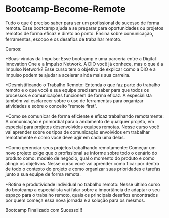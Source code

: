 # Bootcamp-Become-Remote
Tudo o que é preciso saber para ser um profissional de sucesso de forma remota. Esse bootcamp ajuda a se preparar para oportunidades ou projetos remotos de forma eficaz e direto ao ponto. Ensina sobre comunicação, ferramentas, escopo e os desafios de trabalhar remoto.

Cursos:

*Boas-vindas da Impulso:
Esse bootcamp é uma parceria entre a Digital Innovation One e a Impulso Network. A DIO você já conhece, mas o que é a Impulso Network? Esse curso tem o objetivo de explicar como a DIO e a Impulso podem te ajudar a acelerar ainda mais sua carreira.

*Desmistificando o Trabalho Remoto:
Entenda o que faz parte do trabalho remoto e o que você e sua equipe precisam saber para que todos os processos e comunicações funcionem de forma eficaz. A especialista também vai esclarecer sobre o uso de ferramentas para organizar atividades e sobre o conceito "remote first".

*Como se comunicar de forma eficiente e eficaz trabalhando remotamente:
A comunicação é primordial para o andamento de qualquer projeto, em especial para projetos desenvolvidos equipes remotas. Nesse curso você vai aprender sobre os tipos de comunicação envolvidos em trabalhar remotamente e como você deve agir em cada uma delas.

*Como gerenciar seus projetos trabalhando remotamente:
Começar um novo projeto exige que o profissional se informe sobre todo o cenário do produto como: modelo de negócio, qual o momento do produto e como atingir os objetivos. Nesse curso você vai aprender como ficar por dentro de todo o contexto do projeto e como organizar suas prioridades e tarefas junto a sua equipe de forma remota.

*Rotina e produtividade individual no trabalho remoto:
Nesse último curso do bootcamp a especialista vai falar sobre a importância de adaptar o seu espaço para o trabalho remoto, quais os principais desafios encontrados por quem começa essa nova jornada e a solução para os mesmos.


Bootcamp Finalizado com Sucesso!!!
